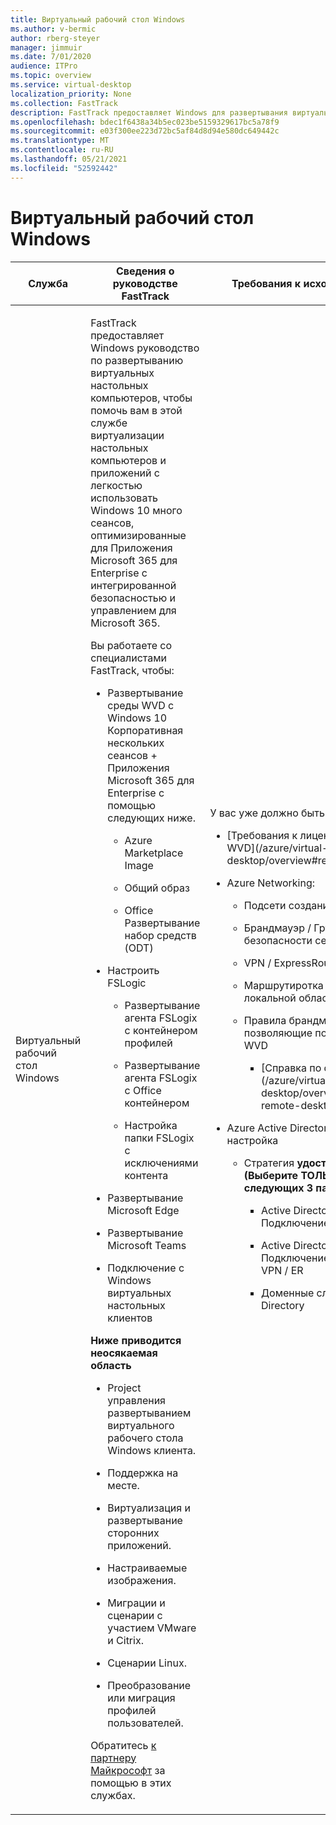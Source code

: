 ```yaml
---
title: Виртуальный рабочий стол Windows
ms.author: v-bermic
author: rberg-steyer
manager: jimmuir
ms.date: 7/01/2020
audience: ITPro
ms.topic: overview
ms.service: virtual-desktop
localization_priority: None
ms.collection: FastTrack
description: FastTrack предоставляет Windows для развертывания виртуальных настольных компьютеров, чтобы помочь вам на борту этого рабочего стола.
ms.openlocfilehash: bdec1f6438a34b5ec023be5159329617bc5a78f9
ms.sourcegitcommit: e03f300ee223d72bc5af84d8d94e580dc649442c
ms.translationtype: MT
ms.contentlocale: ru-RU
ms.lasthandoff: 05/21/2021
ms.locfileid: "52592442"
---
```

# <a name="windows-virtual-desktop"></a>Виртуальный рабочий стол Windows

<table>
<thead>
<tr class="header">
<th><strong>Служба</strong></th>
<th><strong>Сведения о руководстве FastTrack</strong></th>
<th><strong>Требования к исходной среде</strong></th>
</tr>
</thead>
<tbody>
<tr class="odd">
<td>Виртуальный рабочий стол Windows</td>
<td><p>FastTrack предоставляет Windows руководство по развертыванию виртуальных настольных компьютеров, чтобы помочь вам в этой службе виртуализации настольных компьютеров и приложений с легкостью использовать Windows 10 много сеансов, оптимизированные для Приложения Microsoft 365 для Enterprise с интегрированной безопасностью и управлением для Microsoft 365.</p>
<p>Вы работаете со специалистами FastTrack, чтобы:</p>
<ul>
<li><p>Развертывание среды WVD с Windows 10 Корпоративная нескольких сеансов + Приложения Microsoft 365 для Enterprise с помощью следующих ниже.</p>
<ul>
<li><p>Azure Marketplace Image</p></li>
<li><p>Общий образ</p></li>
<li><p>Office Развертывание набор средств (ODT)</p></li>
</ul></li>
<li><p>Настроить FSLogic</p>
<ul>
<li><p>Развертывание агента FSLogix с контейнером профилей</p></li>
<li><p>Развертывание агента FSLogix с Office контейнером</p></li>
<li><p>Настройка папки FSLogix с исключениями контента</p></li>
</ul></li>
<li><p>Развертывание Microsoft Edge</p></li>
<li><p>Развертывание Microsoft Teams</p></li>
<li><p>Подключение с Windows виртуальных настольных клиентов</p></li>
</ul>
<p><strong>Ниже приводится неосякаемая область</strong></p>
<ul>
<li><p>Project управления развертыванием виртуального рабочего стола Windows клиента.</p></li>
<li><p>Поддержка на месте.</p></li>
<li><p>Виртуализация и развертывание сторонних приложений.</p></li>
<li><p>Настраиваемые изображения.</p></li>
<li><p>Миграции и сценарии с участием VMware и Citrix.</p></li>
<li><p>Сценарии Linux.</p></li>
<li><p>Преобразование или миграция профилей пользователей.</p></li>
</ul>
<p>Обратитесь <a href="https://go.microsoft.com/fwlink/?linkid=2080150">к партнеру Майкрософт</a> за помощью в этих службах.</p></td>
<td><p>У вас уже должно быть следующее:</p>
<ul>
<li><p>[Требования к лицензированию WVD](/azure/virtual-desktop/overview#requirements)</p></li>
<li><p>Azure Networking:</p>
<ul>
<li><p>Подсети создания &amp; VNET</p></li>
<li><p>Брандмауэр / Группы безопасности сети</p></li>
<li><p>VPN / ExpressRoute</p></li>
<li><p>Маршрутиротка в Azure из локальной области</p></li>
<li><p>Правила брандмауэра, позволяющие подключаться к WVD</p>
<ul>
<li><p>[Справка по docs](/azure/virtual-desktop/overview#supported-remote-desktop-clients)</p></li>
</ul></li>
</ul></li>
<li><p>Azure Active Directory Общая настройка</p>
<ul>
<li><p>Стратегия <strong>удостоверений (Выберите ТОЛЬКО 1 из следующих 3 параметров)</strong></p>
<ul>
<li><p>Active Directory с azure AD Подключение Azure</p></li>
<li><p>Active Directory с azure AD Подключение локально над VPN / ER</p></li>
<li><p>Доменные службы Active Directory</p></li>
</ul></li>
</ul></li>
</ul></td>
</tr>
</tbody>
</table>
